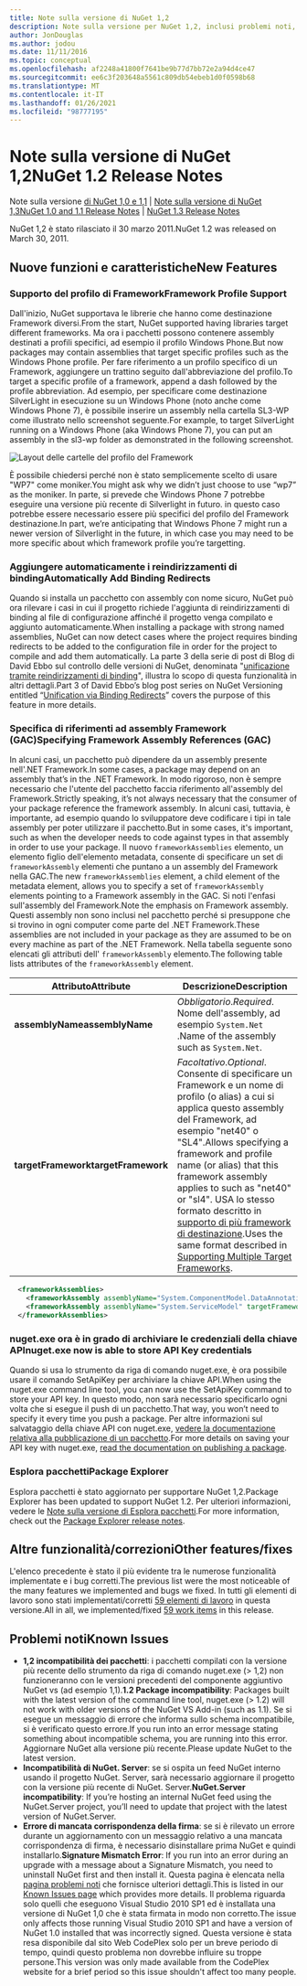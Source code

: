 ```yaml
---
title: Note sulla versione di NuGet 1,2
description: Note sulla versione per NuGet 1,2, inclusi problemi noti, correzioni di bug, funzionalità aggiunte e DCR.
author: JonDouglas
ms.author: jodou
ms.date: 11/11/2016
ms.topic: conceptual
ms.openlocfilehash: af2248a41800f7641be9b77d7bb72e2a94d4ce47
ms.sourcegitcommit: ee6c3f203648a5561c809db54ebeb1d0f0598b68
ms.translationtype: MT
ms.contentlocale: it-IT
ms.lasthandoff: 01/26/2021
ms.locfileid: "98777195"
---
```

# <a name="nuget-12-release-notes"></a><span data-ttu-id="53a15-103">Note sulla versione di NuGet 1,2</span><span class="sxs-lookup"><span data-stu-id="53a15-103">NuGet 1.2 Release Notes</span></span>

<span data-ttu-id="53a15-104">Note sulla versione [di NuGet 1,0 e 1,1](../release-notes/nuget-1.1.md)  |  [Note sulla versione di NuGet 1,3](../release-notes/nuget-1.3.md)</span><span class="sxs-lookup"><span data-stu-id="53a15-104">[NuGet 1.0 and 1.1 Release Notes](../release-notes/nuget-1.1.md) | [NuGet 1.3 Release Notes](../release-notes/nuget-1.3.md)</span></span>

<span data-ttu-id="53a15-105">NuGet 1,2 è stato rilasciato il 30 marzo 2011.</span><span class="sxs-lookup"><span data-stu-id="53a15-105">NuGet 1.2 was released on March 30, 2011.</span></span>

## <a name="new-features"></a><span data-ttu-id="53a15-106">Nuove funzioni e caratteristiche</span><span class="sxs-lookup"><span data-stu-id="53a15-106">New Features</span></span>

### <a name="framework-profile-support"></a><span data-ttu-id="53a15-107">Supporto del profilo di Framework</span><span class="sxs-lookup"><span data-stu-id="53a15-107">Framework Profile Support</span></span>

<span data-ttu-id="53a15-108">Dall'inizio, NuGet supportava le librerie che hanno come destinazione Framework diversi.</span><span class="sxs-lookup"><span data-stu-id="53a15-108">From the start, NuGet supported having libraries target different frameworks.</span></span> <span data-ttu-id="53a15-109">Ma ora i pacchetti possono contenere assembly destinati a profili specifici, ad esempio il profilo Windows Phone.</span><span class="sxs-lookup"><span data-stu-id="53a15-109">But now packages may contain assemblies that target specific profiles such as the Windows Phone profile.</span></span> <span data-ttu-id="53a15-110">Per fare riferimento a un profilo specifico di un Framework, aggiungere un trattino seguito dall'abbreviazione del profilo.</span><span class="sxs-lookup"><span data-stu-id="53a15-110">To target a specific profile of a framework, append a dash followed by the profile abbreviation.</span></span> <span data-ttu-id="53a15-111">Ad esempio, per specificare come destinazione SilverLight in esecuzione su un Windows Phone (noto anche come Windows Phone 7), è possibile inserire un assembly nella cartella SL3-WP come illustrato nello screenshot seguente.</span><span class="sxs-lookup"><span data-stu-id="53a15-111">For example, to target SilverLight running on a Windows Phone (aka Windows Phone 7), you can put an assembly in the sl3-wp folder as demonstrated in the following screenshot.</span></span>

![Layout delle cartelle del profilo del Framework](./media/framework-profile-support.png)

<span data-ttu-id="53a15-113">È possibile chiedersi perché non è stato semplicemente scelto di usare "WP7" come moniker.</span><span class="sxs-lookup"><span data-stu-id="53a15-113">You might ask why we didn’t just choose to use “wp7” as the moniker.</span></span> <span data-ttu-id="53a15-114">In parte, si prevede che Windows Phone 7 potrebbe eseguire una versione più recente di Silverlight in futuro. in questo caso potrebbe essere necessario essere più specifici del profilo del Framework destinazione.</span><span class="sxs-lookup"><span data-stu-id="53a15-114">In part, we’re anticipating that Windows Phone 7 might run a newer version of Silverlight in the future, in which case you may need to be more specific about which framework profile you’re targetting.</span></span>

### <a name="automatically-add-binding-redirects"></a><span data-ttu-id="53a15-115">Aggiungere automaticamente i reindirizzamenti di binding</span><span class="sxs-lookup"><span data-stu-id="53a15-115">Automatically Add Binding Redirects</span></span>

<span data-ttu-id="53a15-116">Quando si installa un pacchetto con assembly con nome sicuro, NuGet può ora rilevare i casi in cui il progetto richiede l'aggiunta di reindirizzamenti di binding al file di configurazione affinché il progetto venga compilato e aggiunto automaticamente.</span><span class="sxs-lookup"><span data-stu-id="53a15-116">When installing a package with strong named assemblies, NuGet can now detect cases where the project requires binding redirects to be added to the configuration file in order for the project to compile and add them automatically.</span></span> <span data-ttu-id="53a15-117">La parte 3 della serie di post di Blog di David Ebbo sul controllo delle versioni di NuGet, denominata "[unificazione tramite reindirizzamenti di binding](http://blog.davidebbo.com/2011/01/nuget-versioning-part-3-unification-via.html)", illustra lo scopo di questa funzionalità in altri dettagli.</span><span class="sxs-lookup"><span data-stu-id="53a15-117">Part 3 of David Ebbo’s blog post series on NuGet Versioning entitled “[Unification via Binding Redirects](http://blog.davidebbo.com/2011/01/nuget-versioning-part-3-unification-via.html)” covers the purpose of this feature in more details.</span></span>

<a name="framework-assembly-refs"></a>

### <a name="specifying-framework-assembly-references-gac"></a><span data-ttu-id="53a15-118">Specifica di riferimenti ad assembly Framework (GAC)</span><span class="sxs-lookup"><span data-stu-id="53a15-118">Specifying Framework Assembly References (GAC)</span></span>

<span data-ttu-id="53a15-119">In alcuni casi, un pacchetto può dipendere da un assembly presente nell'.NET Framework.</span><span class="sxs-lookup"><span data-stu-id="53a15-119">In some cases, a package may depend on an assembly that’s in the .NET Framework.</span></span> <span data-ttu-id="53a15-120">In modo rigoroso, non è sempre necessario che l'utente del pacchetto faccia riferimento all'assembly del Framework.</span><span class="sxs-lookup"><span data-stu-id="53a15-120">Strictly speaking, it’s not always necessary that the consumer of your package reference the framework assembly.</span></span> <span data-ttu-id="53a15-121">In alcuni casi, tuttavia, è importante, ad esempio quando lo sviluppatore deve codificare i tipi in tale assembly per poter utilizzare il pacchetto.</span><span class="sxs-lookup"><span data-stu-id="53a15-121">But in some cases, it's important, such as when the developer needs to code against types in that assembly in order to use your package.</span></span> <span data-ttu-id="53a15-122">Il nuovo `frameworkAssemblies` elemento, un elemento figlio dell'elemento metadata, consente di specificare un set di `frameworkAssembly` elementi che puntano a un assembly del Framework nella GAC.</span><span class="sxs-lookup"><span data-stu-id="53a15-122">The new `frameworkAssemblies` element, a child element of the metadata element, allows you to specify a set of `frameworkAssembly` elements pointing to a Framework assembly in the GAC.</span></span> <span data-ttu-id="53a15-123">Si noti l'enfasi sull'assembly del Framework.</span><span class="sxs-lookup"><span data-stu-id="53a15-123">Note the emphasis on Framework assembly.</span></span>
<span data-ttu-id="53a15-124">Questi assembly non sono inclusi nel pacchetto perché si presuppone che si trovino in ogni computer come parte del .NET Framework.</span><span class="sxs-lookup"><span data-stu-id="53a15-124">These assemblies are not included in your package as they are assumed to be on every machine  as part of the .NET Framework.</span></span> <span data-ttu-id="53a15-125">Nella tabella seguente sono elencati gli attributi dell' `frameworkAssembly` elemento.</span><span class="sxs-lookup"><span data-stu-id="53a15-125">The following table lists attributes of the `frameworkAssembly` element.</span></span>


|<span data-ttu-id="53a15-126">Attributo</span><span class="sxs-lookup"><span data-stu-id="53a15-126">Attribute</span></span> |<span data-ttu-id="53a15-127">Descrizione</span><span class="sxs-lookup"><span data-stu-id="53a15-127">Description</span></span>|
|----------------|-----------|
|<span data-ttu-id="53a15-128">**assemblyName**</span><span class="sxs-lookup"><span data-stu-id="53a15-128">**assemblyName**</span></span>|<span data-ttu-id="53a15-129">*Obbligatorio*.</span><span class="sxs-lookup"><span data-stu-id="53a15-129">*Required*.</span></span> <span data-ttu-id="53a15-130">Nome dell'assembly, ad esempio `System.Net` .</span><span class="sxs-lookup"><span data-stu-id="53a15-130">Name of the assembly such as `System.Net`.</span></span>|
|<span data-ttu-id="53a15-131">**targetFramework**</span><span class="sxs-lookup"><span data-stu-id="53a15-131">**targetFramework**</span></span>|<span data-ttu-id="53a15-132">*Facoltativo*.</span><span class="sxs-lookup"><span data-stu-id="53a15-132">*Optional*.</span></span> <span data-ttu-id="53a15-133">Consente di specificare un Framework e un nome di profilo (o alias) a cui si applica questo assembly del Framework, ad esempio "net40" o "SL4".</span><span class="sxs-lookup"><span data-stu-id="53a15-133">Allows specifying a framework and profile name (or alias) that this framework assembly applies to such as "net40" or "sl4".</span></span> <span data-ttu-id="53a15-134">USA lo stesso formato descritto in [supporto di più framework di destinazione](../create-packages/supporting-multiple-target-frameworks.md).</span><span class="sxs-lookup"><span data-stu-id="53a15-134">Uses the same format described in [Supporting Multiple Target Frameworks](../create-packages/supporting-multiple-target-frameworks.md).</span></span>|

```xml
  <frameworkAssemblies>
    <frameworkAssembly assemblyName="System.ComponentModel.DataAnnotations" targetFramework="net40" />
    <frameworkAssembly assemblyName="System.ServiceModel" targetFramework="net40" />
  </frameworkAssemblies>
```

### <a name="nugetexe-now-is-able-to-store-api-key-credentials"></a><span data-ttu-id="53a15-135">nuget.exe ora è in grado di archiviare le credenziali della chiave API</span><span class="sxs-lookup"><span data-stu-id="53a15-135">nuget.exe now is able to store API Key credentials</span></span>

<span data-ttu-id="53a15-136">Quando si usa lo strumento da riga di comando nuget.exe, è ora possibile usare il comando SetApiKey per archiviare la chiave API.</span><span class="sxs-lookup"><span data-stu-id="53a15-136">When using the nuget.exe command line tool, you can now use the SetApiKey command to store your API key.</span></span> <span data-ttu-id="53a15-137">In questo modo, non sarà necessario specificarlo ogni volta che si esegue il push di un pacchetto.</span><span class="sxs-lookup"><span data-stu-id="53a15-137">That way, you won’t need to specify it every time you push a package.</span></span> <span data-ttu-id="53a15-138">Per altre informazioni sul salvataggio della chiave API con nuget.exe, [vedere la documentazione relativa alla pubblicazione di un pacchetto](../nuget-org/publish-a-package.md).</span><span class="sxs-lookup"><span data-stu-id="53a15-138">For more details on saving your API key with nuget.exe, [read the documentation on publishing a package](../nuget-org/publish-a-package.md).</span></span>

### <a name="package-explorer"></a><span data-ttu-id="53a15-139">Esplora pacchetti</span><span class="sxs-lookup"><span data-stu-id="53a15-139">Package Explorer</span></span>
<span data-ttu-id="53a15-140">Esplora pacchetti è stato aggiornato per supportare NuGet 1,2.</span><span class="sxs-lookup"><span data-stu-id="53a15-140">Package Explorer has been updated to support NuGet 1.2.</span></span> <span data-ttu-id="53a15-141">Per ulteriori informazioni, vedere le [Note sulla versione di Esplora pacchetti](http://nuget.codeplex.com/wikipage?title=New%20features%20in%20NuGet%20Package%20Explorer%201.0).</span><span class="sxs-lookup"><span data-stu-id="53a15-141">For more information, check out the [Package Explorer release notes](http://nuget.codeplex.com/wikipage?title=New%20features%20in%20NuGet%20Package%20Explorer%201.0).</span></span>

## <a name="other-featuresfixes"></a><span data-ttu-id="53a15-142">Altre funzionalità/correzioni</span><span class="sxs-lookup"><span data-stu-id="53a15-142">Other features/fixes</span></span>

<span data-ttu-id="53a15-143">L'elenco precedente è stato il più evidente tra le numerose funzionalità implementate e i bug corretti.</span><span class="sxs-lookup"><span data-stu-id="53a15-143">The previous list were the most noticeable of the many features we implemented and bugs we fixed.</span></span> <span data-ttu-id="53a15-144">In tutti gli elementi di lavoro sono stati implementati/corretti [59 elementi di lavoro](http://nuget.codeplex.com/workitem/list/advanced?keyword=&status=All&type=All&priority=All&release=NuGet%201.2&assignedTo=All&component=All&sortField=Votes&sortDirection=Descending&page=0) in questa versione.</span><span class="sxs-lookup"><span data-stu-id="53a15-144">All in all, we implemented/fixed [59 work items](http://nuget.codeplex.com/workitem/list/advanced?keyword=&status=All&type=All&priority=All&release=NuGet%201.2&assignedTo=All&component=All&sortField=Votes&sortDirection=Descending&page=0) in this release.</span></span>

## <a name="known-issues"></a><span data-ttu-id="53a15-145">Problemi noti</span><span class="sxs-lookup"><span data-stu-id="53a15-145">Known Issues</span></span>

* <span data-ttu-id="53a15-146">**1,2 incompatibilità dei pacchetti**: i pacchetti compilati con la versione più recente dello strumento da riga di comando nuget.exe (> 1,2) non funzioneranno con le versioni precedenti del componente aggiuntivo NuGet vs (ad esempio 1,1).</span><span class="sxs-lookup"><span data-stu-id="53a15-146">**1.2 Package incompatibility**: Packages built with the latest version of the command line tool, nuget.exe (> 1.2) will not work with older versions of the NuGet VS Add-in (such as 1.1).</span></span> <span data-ttu-id="53a15-147">Se si esegue un messaggio di errore che informa sullo schema incompatibile, si è verificato questo errore.</span><span class="sxs-lookup"><span data-stu-id="53a15-147">If you run into an error message stating something about incompatible schema, you are running into this error.</span></span> <span data-ttu-id="53a15-148">Aggiornare NuGet alla versione più recente.</span><span class="sxs-lookup"><span data-stu-id="53a15-148">Please update NuGet to the latest version.</span></span>
* <span data-ttu-id="53a15-149">**Incompatibilità di NuGet. Server**: se si ospita un feed NuGet interno usando il progetto NuGet. Server, sarà necessario aggiornare il progetto con la versione più recente di NuGet. Server.</span><span class="sxs-lookup"><span data-stu-id="53a15-149">**NuGet.Server incompatibility**: If you’re hosting an internal NuGet feed using the NuGet.Server project, you’ll need to update that project with the latest version of NuGet.Server.</span></span>
* <span data-ttu-id="53a15-150">**Errore di mancata corrispondenza della firma**: se si è rilevato un errore durante un aggiornamento con un messaggio relativo a una mancata corrispondenza di firma, è necessario disinstallare prima NuGet e quindi installarlo.</span><span class="sxs-lookup"><span data-stu-id="53a15-150">**Signature Mismatch Error**: If you run into an error during an upgrade with a message about a Signature Mismatch, you need to uninstall NuGet first and then install it.</span></span> <span data-ttu-id="53a15-151">Questa pagina è elencata nella [pagina problemi noti](../release-notes/known-issues.md) che fornisce ulteriori dettagli.</span><span class="sxs-lookup"><span data-stu-id="53a15-151">This is listed in our [Known Issues page](../release-notes/known-issues.md) which provides more details.</span></span> <span data-ttu-id="53a15-152">Il problema riguarda solo quelli che eseguono Visual Studio 2010 SP1 ed è installata una versione di NuGet 1,0 che è stata firmata in modo non corretto.</span><span class="sxs-lookup"><span data-stu-id="53a15-152">The issue only affects those running Visual Studio 2010 SP1 and have a version of NuGet 1.0 installed that was incorrectly signed.</span></span> <span data-ttu-id="53a15-153">Questa versione è stata resa disponibile dal sito Web CodePlex solo per un breve periodo di tempo, quindi questo problema non dovrebbe influire su troppe persone.</span><span class="sxs-lookup"><span data-stu-id="53a15-153">This version was only made available from the CodePlex website for a brief period so this issue shouldn't affect too many people.</span></span>